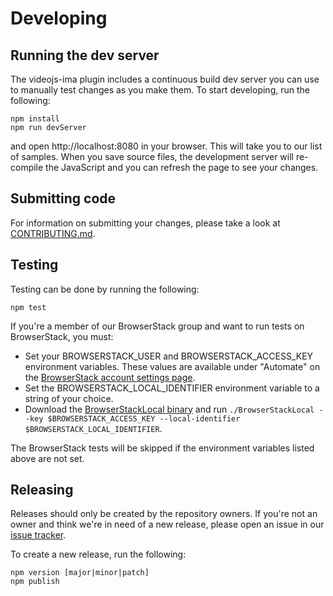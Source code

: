 # Developing

## Running the dev server
The videojs-ima plugin includes a continuous build dev server you can use to
manually test changes as you make them. To start developing, run the following:

```
npm install
npm run devServer
```

and open http://localhost:8080 in your browser. This will take you to our list
of samples. When you save source files, the development server will re-compile
the JavaScript and you can refresh the page to see your changes.

## Submitting code
For information on submitting your changes, please take a look at
[CONTRIBUTING.md](https://github.com/googleads/videojs-ima/blob/master/CONTRIBUTING.md).

## Testing
Testing can be done by running the following:
```
npm test
```
If you're a member of our BrowserStack group and want to run tests on
BrowserStack, you must:
- Set your BROWSERSTACK_USER and BROWSERSTACK_ACCESS_KEY environment variables.
These values are available under "Automate" on the
[BrowserStack account settings page](https://www.browserstack.com/accounts/settings).
- Set the BROWSERSTACK_LOCAL_IDENTIFIER environment variable to a string of your
choice.
- Download the
[BrowserStackLocal binary](https://www.browserstack.com/automate/node) and run
`./BrowserStackLocal --key $BROWSERSTACK_ACCESS_KEY --local-identifier $BROWSERSTACK_LOCAL_IDENTIFIER`.

The BrowserStack tests will be skipped if the environment variables listed above are not set.

## Releasing
Releases should only be created by the repository owners. If you're not an owner
and think we're in need of a new release, please open an issue in our
[issue tracker](https://github.com/googleads/videojs-ima/issues).

To create a new release, run the following:

```
npm version [major|minor|patch]
npm publish
```
